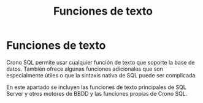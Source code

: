 ﻿---
title: Funciones de texto
position: 14
Autogenerated: true
---

# Funciones de texto

Crono SQL permite usar cualquier función de texto que soporte la base de datos. También ofrece algunas funciones adicionales que son especialmente útiles o que la sintaxis nativa de SQL puede ser complicada.

En este apartado se incluyen las funciones de texto principales de SQL Server y otros motores de BBDD y las funciones propias de Crono SQL.

<section-index />
